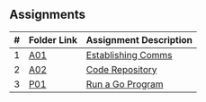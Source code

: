 ##  Assignments

|   #   | Folder Link | Assignment Description |
| :---: | ----------- | ---------------------- |
|   1   | [A01](./A01/README.md) | [Establishing Comms ](./EstablishingComms/A01/README.md) |
|   2   | [A02](./A02/README.md) | [Code Repository ](./A02/README.md) |
|   3   | [P01](./P01/README.md) | [Run a Go Program ](./P01/README.md) |
